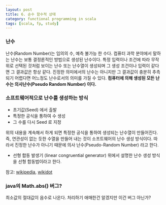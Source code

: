 ```yaml
---
layout: post
title: 6. 순수 함수적 상태
category: functional programming in scala
tags: [scala, fp, study]
---
```


### 난수
난수(Random Number)는 임의의 수, 예측 불가능 한 수다.
컴퓨터 과학 분야에서 말하는 난수는 보통 결정론적인 방법으로 생성된 난수이다. 
특정 입력이나 조건에 따라 무작위로 선택된 것처럼 보이는 난수 또는 난수열이 생성되며 그 생성 조건이나 입력이 같다면 그 결과값은 항상 같다. 
진정한 의미에서의 난수는 아니지만 그 결과값이 충분히 추측되기 어렵다면 어느정도 난수로서의 의미를 가질 수 있다.
**컴퓨터에 의해 생성된 모든 난수는 의사난수(Pseudo Random Number) 이다.** 

### 소프트웨어적으로 난수를 생성하는 방식
- 초기값(Seed) 에서 출발
- 특정한 공식을 통하여 수 생성
- 그 수를 다시 Seed 로 지정

위의 내용을 계속해서 하게 되면 특정한 공식을 통하여 생성되는 난수열이 만들어진다. 
즉, 연관성이 없는 듯한 수열을 만들어 내는 것이 소프트웨어의 난수 생성 방식이다. 
따라서 진정한 난수가 아니기 때문에 의사 난수(Pseudo-Random Number) 라고 한다.


* 선형 합동 발생기 (linear congruential generator)
위에서 설명한 난수 생성 방식을 선형 합동법이라고 한다. 

<script src="https://gist.github.com/camon85/85204513aa801e253601efa9a496d72f.js"></script>


참고: [wikipedia](https://ko.wikipedia.org/wiki/%EB%82%9C%EC%88%98), [wikidot](http://p7kell.wikidot.com/random-number)






### java의 Math.abs() 버그?
최소값의 절대값이 음수로 나온다.
처리하기 애매한건 알겠지만 이건 버그 아닌가?
<script src="https://gist.github.com/camon85/74c644f589f218c65a2973c3d8287334.js"></script>
